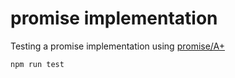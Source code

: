 # promise implementation

Testing a promise implementation using [promise/A+](https://github.com/promises-aplus/promises-tests)

```sh
npm run test
```
